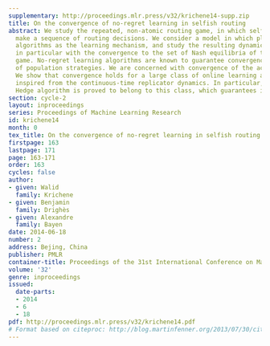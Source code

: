 ```yaml
---
supplementary: http://proceedings.mlr.press/v32/krichene14-supp.zip
title: On the convergence of no-regret learning in selfish routing
abstract: We study the repeated, non-atomic routing game, in which selfish players
  make a sequence of routing decisions. We consider a model in which players use regret-minimizing
  algorithms as the learning mechanism, and study the resulting dynamics. We are concerned
  in particular with the convergence to the set of Nash equilibria of the routing
  game. No-regret learning algorithms are known to guarantee convergence of a subsequence
  of population strategies. We are concerned with convergence of the actual sequence.
  We show that convergence holds for a large class of online learning algorithms,
  inspired from the continuous-time replicator dynamics. In particular, the discounted
  Hedge algorithm is proved to belong to this class, which guarantees its convergence.
section: cycle-2
layout: inproceedings
series: Proceedings of Machine Learning Research
id: krichene14
month: 0
tex_title: On the convergence of no-regret learning in selfish routing
firstpage: 163
lastpage: 171
page: 163-171
order: 163
cycles: false
author:
- given: Walid
  family: Krichene
- given: Benjamin
  family: Drighès
- given: Alexandre
  family: Bayen
date: 2014-06-18
number: 2
address: Bejing, China
publisher: PMLR
container-title: Proceedings of the 31st International Conference on Machine Learning
volume: '32'
genre: inproceedings
issued:
  date-parts:
  - 2014
  - 6
  - 18
pdf: http://proceedings.mlr.press/v32/krichene14.pdf
# Format based on citeproc: http://blog.martinfenner.org/2013/07/30/citeproc-yaml-for-bibliographies/
---
```

